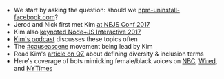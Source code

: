 - We start by asking the question: should we [npm-uninstall-facebook.com](https://npm-uninstall-facebook.com)?
- Jerod and Nick first met Kim [at NEJS Conf 2017](https://2017.nejsconf.com/speakers/kim-crayton/)
- Kim also [keynoted Node+JS Interactive 2017](https://youtu.be/3y-EdNNkcsM)
- [Kim's podcast](https://threadreaderapp.com/thread/1091055967649837056.html) discusses these topics often
- The [#causeascene](https://hashtagcauseascene.com/about/) movement being lead by Kim
- Read Kim's [article on QZ](https://qz.com/work/1328942/what-is-diversity-a-practical-definition/) about defining diversity & inclusion terms
- Here's coverage of bots mimicking female/black voices on [NBC](https://www.nbcnews.com/think/opinion/russia-s-social-media-propaganda-was-hiding-plain-sight-ncna816886), [Wired](https://www.wired.com/story/russian-black-activist-facebook-accounts/), and [NYTimes](https://www.nytimes.com/2018/12/17/us/politics/russia-2016-influence-campaign.html)